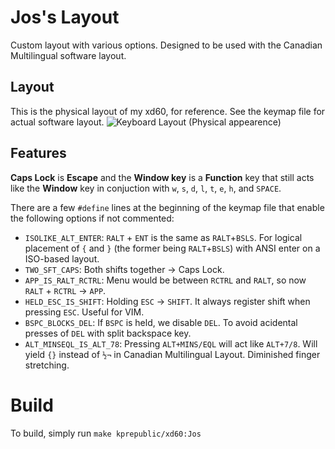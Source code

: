 # Jos's Layout

Custom layout with various options. Designed to be used with the Canadian Multilingual software layout.

## Layout
This is the physical layout of my xd60, for reference. See the keymap file for actual software layout.
![Keyboard Layout (Physical appearence)](https://i.imgur.com/qzOmqyq.png "Physical Layout")

## Features
**Caps Lock** is **Escape** and the **Window key** is a **Function** key that still acts like the **Window** key in conjuction with `w`, `s`, `d`, `l`, `t`, `e`, `h`, and `SPACE`.

There are a few `#define` lines at the beginning of the keymap file that enable the following options if not commented:
- `ISOLIKE_ALT_ENTER`: `RALT` + `ENT` is the same as `RALT`+`BSLS`. For logical placement of `{` and `}` (the former being `RALT`+`BSLS`) with ANSI enter on a ISO-based layout.
- `TWO_SFT_CAPS`: Both shifts together → Caps Lock.
- `APP_IS_RALT_RCTRL`: Menu would be between `RCTRL` and `RALT`, so now `RALT` + `RCTRL` → `APP`.
- `HELD_ESC_IS_SHIFT`: Holding `ESC` → `SHIFT`. It always register shift when pressing `ESC`. Useful for VIM.
- `BSPC_BLOCKS_DEL`: If `BSPC` is held, we disable `DEL`. To avoid acidental presses of `DEL` with split backspace key. 
- `ALT_MINSEQL_IS_ALT_78`: Pressing `ALT+MINS/EQL` will act like `ALT+7/8`. Will yield `{}` instead of `½¬` in Canadian Multilingual Layout. Diminished finger stretching. 


# Build
To build, simply run `make kprepublic/xd60:Jos`
